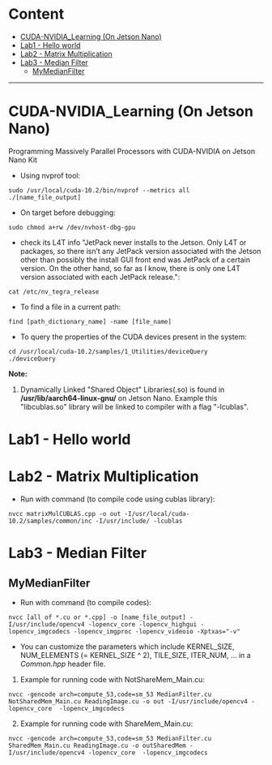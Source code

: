 # **Content**
- [CUDA-NVIDIA_Learning (On Jetson Nano)](#cuda-nvidia_learning-on-jetson-nano)
- [Lab1 - Hello world](#lab1---hello-world)
- [Lab2 - Matrix Multiplication](#lab2---matrix-multiplication)
- [Lab3 - Median Filter](#lab3---median-filter)
  - [MyMedianFilter](#mymedianfilter)
-----------------------
# CUDA-NVIDIA_Learning (On Jetson Nano)
Programming Massively Parallel Processors with CUDA-NVIDIA on Jetson Nano Kit
 - Using nvprof tool: 
```
sudo /usr/local/cuda-10.2/bin/nvprof --metrics all ./[name_file_output]
```
 - On target before debugging: 
```
sudo chmod a+rw /dev/nvhost-dbg-gpu
```
  - check its L4T info "JetPack never installs to the Jetson. Only L4T or packages, so there isn’t any JetPack version associated with the Jetson other than possibly the install GUI front end was JetPack of a certain version. On the other hand, so far as I know, there is only one L4T version associated with each JetPack release.":
```
cat /etc/nv_tegra_release
``` 
   - To find a file in a current path:
```
find [path_dictionary_name] -name [file_name]
```
  - To query the properties of the CUDA devices present in the system:
```
cd /usr/local/cuda-10.2/samples/1_Utilities/deviceQuery
./deviceQuery
```
**Note:** 
 1. Dynamically Linked "Shared Object" Libraries(.so) is found in **/usr/lib/aarch64-linux-gnu/** on Jetson Nano. Example this "libcublas.so" library will be linked to compiler with a flag "-lcublas". 
# Lab1 - Hello world

# Lab2 - Matrix Multiplication
  - Run with command (to compile code using cublas library):
  ```
  nvcc matrixMulCUBLAS.cpp -o out -I/usr/local/cuda-10.2/samples/common/inc -I/usr/include/ -lcublas
  ```

# Lab3 - Median Filter
## MyMedianFilter
 - Run with command (to compile codes): 
```
nvcc [all of *.cu or *.cpp] -o [name_file_output] -I/usr/include/opencv4 -lopencv_core -lopencv_highgui -lopencv_imgcodecs -lopencv_imgproc -lopencv_videoio -Xptxas="-v" 
```
 - You can customize the parameters which include KERNEL_SIZE, NUM_ELEMENTS (= KERNEL_SIZE ^ 2), TILE_SIZE, ITER_NUM, ... in a _Common.hpp_ header file.
1. Example for running code with NotShareMem_Main.cu: 
``` 
nvcc -gencode arch=compute_53,code=sm_53 MedianFilter.cu NotSharedMem_Main.cu ReadingImage.cu -o out -I/usr/include/opencv4 -lopencv_core  -lopencv_imgcodecs
``` 
2. Example for running code with ShareMem_Main.cu:
```
nvcc -gencode arch=compute_53,code=sm_53 MedianFilter.cu SharedMem_Main.cu ReadingImage.cu -o outSharedMem -I/usr/include/opencv4 -lopencv_core  -lopencv_imgcodecs
```

